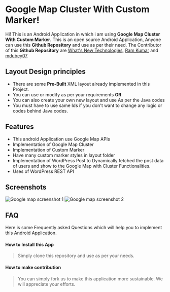 # Google Map Cluster With Custom Marker!

Hi! This is an Android Application in which i am using **Google Map Cluster With Custom Marker**. This is an open source Android Application, Anyone can use this **Github Repository** and use as per their need. The Contributor of this **Github Repository** are [What's New Technologies](http://wntechs.com/), [Ram Kumar](https://github.com/wntechs) and [mdubey07](https://github.com/mdubey07).


## Layout Design principles

-   There are some **Pre-Built** XML layout already implemented in this Project.  
-   You can use or modify as per your requirements **OR**
-   You can also create your own new layout and use As per the Java codes
- You must have to use same Ids if you don't want to change any logic or codes behind Java codes.

## Features

-   This android Application use Google Map APIs
-   Implementation of Google Map Cluster
-   Implementation of Custom Marker
-   Have many custom marker styles in layout folder
-   Implementation of WordPress Post to Dynamically fetched the post data of users and show to the Google Map with Cluster Functionalities.
-   Uses of WordPress REST API

## Screenshots

![Google map screenshot 1](http://wntechs.com/donotouch/images/scr1.png)
![Google map screenshot 2](http://wntechs.com/donotouch/images/scr2.png)

## FAQ

Here is some Frequently asked Questions which will help you to implement this Android Application.
#### How to Install this App
> Simply clone this repository and use as per your needs.

#### How to make contribution
> You can simply fork us to make this application more sustainable. We will appreciate your efforts.



